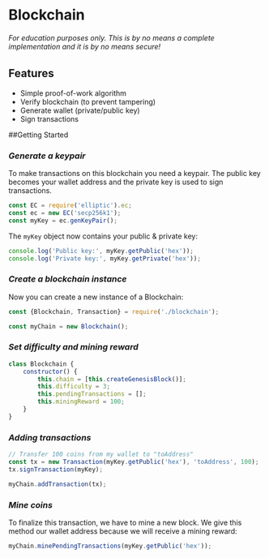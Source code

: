# Blockchain

###### _For education purposes only. This is by no means a complete implementation and it is by no means secure!_

## Features

* Simple proof-of-work algorithm
* Verify blockchain (to prevent tampering)
* Generate wallet (private/public key)
* Sign transactions

##Getting Started

### _Generate a keypair_
To make transactions on this blockchain you need a keypair. The public key becomes your wallet address and the private key is used to sign transactions.

```js
const EC = require('elliptic').ec;
const ec = new EC('secp256k1');
const myKey = ec.genKeyPair();
```
The `myKey` object now contains your public & private key:

```js
console.log('Public key:', myKey.getPublic('hex'));
console.log('Private key:', myKey.getPrivate('hex'));
```
### _Create a blockchain instance_
Now you can create a new instance of a Blockchain:

```js
const {Blockchain, Transaction} = require('./blockchain');

const myChain = new Blockchain();
```

### _Set difficulty and mining reward_

```js
class Blockchain {
    constructor() {
        this.chain = [this.createGenesisBlock()];
        this.difficulty = 3;
        this.pendingTransactions = [];
        this.miningReward = 100;
    }
}
````

### _Adding transactions_
```js
// Transfer 100 coins from my wallet to "toAddress"
const tx = new Transaction(myKey.getPublic('hex'), 'toAddress', 100);
tx.signTransaction(myKey);

myChain.addTransaction(tx);
```

### _Mine coins_


To finalize this transaction, we have to mine a new block. We give this method our wallet address because we will receive a mining reward:

```js
myChain.minePendingTransactions(myKey.getPublic('hex'));
```

